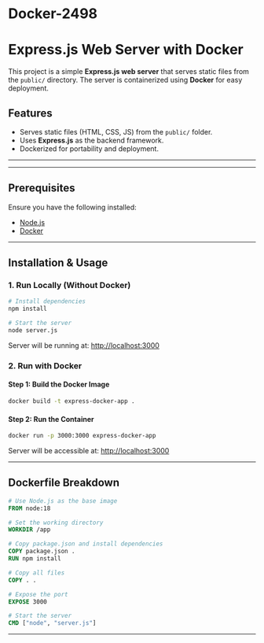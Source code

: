 # Docker-2498
# Express.js Web Server with Docker

This project is a simple **Express.js web server** that serves static files from the `public/` directory. The server is containerized using **Docker** for easy deployment.

## Features
- Serves static files (HTML, CSS, JS) from the `public/` folder.
- Uses **Express.js** as the backend framework.
- Dockerized for portability and deployment.

---
---

## Prerequisites
Ensure you have the following installed:
- [Node.js](https://nodejs.org/)
- [Docker](https://www.docker.com/)

---

## Installation & Usage

### **1. Run Locally (Without Docker)**
```sh
# Install dependencies
npm install

# Start the server
node server.js
```
Server will be running at: [http://localhost:3000](http://localhost:3000)

### **2. Run with Docker**

#### **Step 1: Build the Docker Image**
```sh
docker build -t express-docker-app .
```

#### **Step 2: Run the Container**
```sh
docker run -p 3000:3000 express-docker-app
```

Server will be accessible at: [http://localhost:3000](http://localhost:3000)

---

## Dockerfile Breakdown
```dockerfile
# Use Node.js as the base image
FROM node:18

# Set the working directory
WORKDIR /app

# Copy package.json and install dependencies
COPY package.json .
RUN npm install

# Copy all files
COPY . .

# Expose the port
EXPOSE 3000

# Start the server
CMD ["node", "server.js"]
```

---



